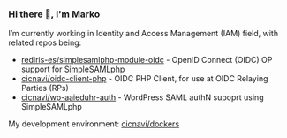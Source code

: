 ### Hi there 👋, I'm Marko

I’m currently working in Identity and Access Management (IAM) field, with related repos being:

- [rediris-es/simplesamlphp-module-oidc](https://github.com/rediris-es/simplesamlphp-module-oidc) -
  OpenID Connect (OIDC) OP support for [SimpleSAMLphp](https://github.com/simplesamlphp/simplesamlphp)
- [cicnavi/oidc-client-php](https://github.com/cicnavi/oidc-client-php) - OIDC PHP Client, for use at 
  OIDC Relaying Parties (RPs)
- [cicnavi/wp-aaieduhr-auth](https://github.com/cicnavi/wp-aaieduhr-auth) - WordPress SAML authN supoprt
  using SimpleSAMLphp
  
My development environment: [cicnavi/dockers](https://github.com/cicnavi/dockers)
